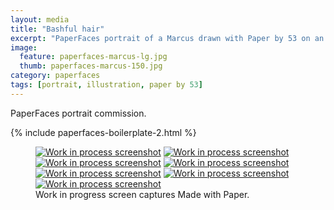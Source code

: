 ```yaml
---
layout: media
title: "Bashful hair"
excerpt: "PaperFaces portrait of a Marcus drawn with Paper by 53 on an iPad."
image: 
  feature: paperfaces-marcus-lg.jpg
  thumb: paperfaces-marcus-150.jpg
category: paperfaces
tags: [portrait, illustration, paper by 53]
---
```


PaperFaces portrait commission.

{% include paperfaces-boilerplate-2.html %}

<figure class="third">
	<a href="{{ site.url }}/images/paperfaces-marcus-process-1-lg.jpg"><img src="{{ site.url }}/images/paperfaces-marcus-process-1-600.jpg" alt="Work in process screenshot"></a>
	<a href="{{ site.url }}/images/paperfaces-marcus-process-2-lg.jpg"><img src="{{ site.url }}/images/paperfaces-marcus-process-2-600.jpg" alt="Work in process screenshot"></a>
	<a href="{{ site.url }}/images/paperfaces-marcus-process-3-lg.jpg"><img src="{{ site.url }}/images/paperfaces-marcus-process-3-600.jpg" alt="Work in process screenshot"></a>
	<a href="{{ site.url }}/images/paperfaces-marcus-process-4-lg.jpg"><img src="{{ site.url }}/images/paperfaces-marcus-process-4-600.jpg" alt="Work in process screenshot"></a>
	<a href="{{ site.url }}/images/paperfaces-marcus-process-5-lg.jpg"><img src="{{ site.url }}/images/paperfaces-marcus-process-5-600.jpg" alt="Work in process screenshot"></a>
	<a href="{{ site.url }}/images/paperfaces-marcus-process-6-lg.jpg"><img src="{{ site.url }}/images/paperfaces-marcus-process-6-600.jpg" alt="Work in process screenshot"></a>
	<a href="{{ site.url }}/images/paperfaces-marcus-process-7-lg.jpg"><img src="{{ site.url }}/images/paperfaces-marcus-process-7-600.jpg" alt="Work in process screenshot"></a>
	<figcaption>Work in progress screen captures Made with Paper.</figcaption>
</figure>